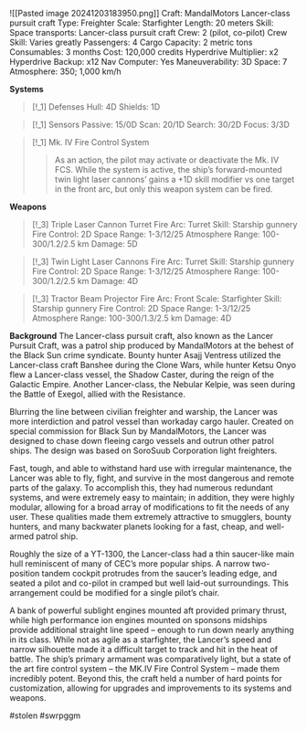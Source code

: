 ![[Pasted image 20241203183950.png]]
Craft: MandalMotors Lancer-class pursuit craft
Type: Freighter
Scale: Starfighter
Length: 20 meters
Skill: Space transports: Lancer-class pursuit craft
Crew: 2 (pilot, co-pilot)
Crew Skill: Varies greatly
Passengers: 4
Cargo Capacity: 2 metric tons
Consumables: 3 months
Cost: 120,000 credits
Hyperdrive Multiplier: x2
Hyperdrive Backup: x12
Nav Computer: Yes
Maneuverability: 3D
Space: 7
Atmosphere: 350; 1,000 km/h

**Systems**
> [!_1] Defenses
> Hull: 4D
> Shields: 1D

> [!_1] Sensors
> Passive: 15/0D
> Scan: 20/1D
> Search: 30/2D
> Focus: 3/3D

> [!_1] Mk. IV Fire Control System 
> > As an action, the pilot may activate or deactivate the Mk. IV FCS. While the system is active, the ship’s forward-mounted twin light laser cannons’ gains a +1D skill modifier vs one target in the front arc, but only this weapon system can be fired.

**Weapons**
> [!_3] Triple Laser Cannon Turret
> Fire Arc: Turret
> Skill: Starship gunnery
> Fire Control: 2D
> Space Range: 1-3/12/25
> Atmosphere Range: 100-300/1.2/2.5 km
> Damage: 5D

> [!_3] Twin Light Laser Cannons
> Fire Arc: Turret
> Skill: Starship gunnery
> Fire Control: 2D
> Space Range: 1-3/12/25
> Atmosphere Range: 100-300/1.2/2.5 km
> Damage: 4D

> [!_3] Tractor Beam Projector
> Fire Arc: Front
> Scale: Starfighter
> Skill: Starship gunnery
> Fire Control: 2D
> Space Range: 1-3/12/25
> Atmosphere Range: 100-300/1.3/2.5 km
> Damage: 4D

**Background**
The Lancer-class pursuit craft, also known as the Lancer Pursuit Craft, was a patrol ship produced by MandalMotors at the behest of the Black Sun crime syndicate. Bounty hunter Asajj Ventress utilized the Lancer-class craft Banshee during the Clone Wars, while hunter Ketsu Onyo flew a Lancer-class vessel, the Shadow Caster, during the reign of the Galactic Empire. Another Lancer-class, the Nebular Kelpie, was seen during the Battle of Exegol, allied with the Resistance.

Blurring the line between civilian freighter and warship, the Lancer was more interdiction and patrol vessel than workaday cargo hauler. Created on special commission for Black Sun by MandalMotors, the Lancer was designed to chase down fleeing cargo vessels and outrun other patrol ships. The design was based on SoroSuub Corporation light freighters.

Fast, tough, and able to withstand hard use with irregular maintenance, the Lancer was able to fly, fight, and survive in the most dangerous and remote parts of the galaxy. To accomplish this, they had numerous redundant systems, and were extremely easy to maintain; in addition, they were highly modular, allowing for a broad array of modifications to fit the needs of any user. These qualities made them extremely attractive to smugglers, bounty hunters, and many backwater planets looking for a fast, cheap, and well-armed patrol ship.

Roughly the size of a YT-1300, the Lancer-class had a thin saucer-like main hull reminiscent of many of CEC’s more popular ships. A narrow two-position tandem cockpit protrudes from the saucer’s leading edge, and seated a pilot and co-pilot in cramped but well laid-out surroundings. This arrangement could be modified for a single pilot’s chair.

A bank of powerful sublight engines mounted aft provided primary thrust, while high performance ion engines mounted on sponsons midships provide additional straight line speed – enough to run down nearly anything in its class. While not as agile as a starfighter, the Lancer’s speed and narrow silhouette made it a difficult target to track and hit in the heat of battle. The ship’s primary armament was comparatively light, but a state of the art fire control system – the MK.IV Fire Control System – made them incredibly potent. Beyond this, the craft held a number of hard points for customization, allowing for upgrades and improvements to its systems and weapons.


#stolen #swrpggm 
